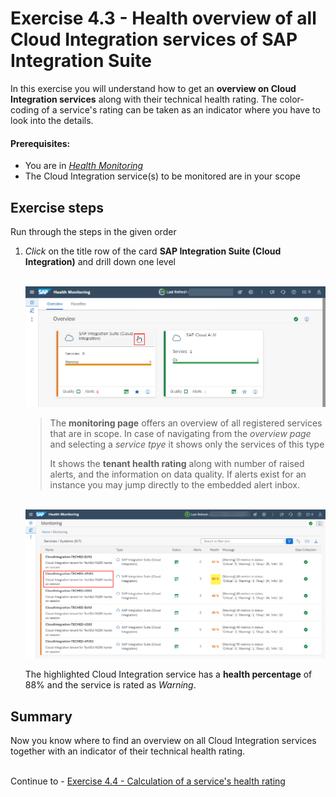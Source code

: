 # Exercise 4.3 - Health overview of all Cloud Integration services of SAP Integration Suite

In this exercise you will understand how to get an **overview on Cloud Integration services** along with their technical health rating. The color-coding of a service's rating can be taken as an indicator where you have to look into the details. 

#### Prerequisites:

- You are in [*Health Monitoring*](https://teched22-cloudalm-003.eu10.alm.cloud.sap/shell/run?sap-ui-app-id=sap.crun.hmapp.ui#/Home)
- The Cloud Integration service(s) to be monitored are in your scope

## Exercise steps

Run through the steps in the given order

1. *Click* on the title row of the card **SAP Integration Suite (Cloud Integration)** and drill down one level

    <br>![](/exercises/ex4/images/HMDrillDownToType.png)

    >
    > The **monitoring page** offers an overview of all registered services that are in scope. In case of navigating from the *overview page* and selecting a *service tpye* it shows only the services of this type
    >
    > It shows the **tenant health rating** along with number of raised alerts, and the information on data quality. If alerts exist for an instance you may jump directly to the embedded alert inbox.

    <br>![](/exercises/ex4/images/HMDrillDownToInstance.png)

    The highlighted Cloud Integration service has a **health percentage** of 88% and the service is rated as *Warning*.
    
## Summary

Now you know where to find an overview on all Cloud Integration services together with an indicator of their technical health rating.

<br>Continue to - [Exercise 4.4 - Calculation of a service's health rating](/exercises/ex4/ex44/)

